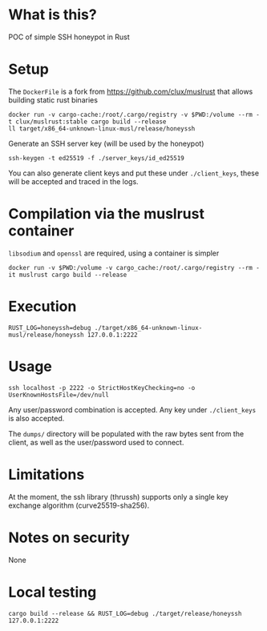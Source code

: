 # What is this?
POC of simple SSH honeypot in Rust

# Setup

The `DockerFile` is a fork from https://github.com/clux/muslrust that allows building static rust binaries

```
docker run -v cargo-cache:/root/.cargo/registry -v $PWD:/volume --rm -t clux/muslrust:stable cargo build --release
ll target/x86_64-unknown-linux-musl/release/honeyssh
```

Generate an SSH server key (will be used by the honeypot)
```
ssh-keygen -t ed25519 -f ./server_keys/id_ed25519
```

You can also generate client keys and put these under `./client_keys`, these will be accepted and traced in the logs.

# Compilation via the muslrust container
`libsodium` and `openssl` are required, using a container is simpler
```
docker run -v $PWD:/volume -v cargo_cache:/root/.cargo/registry --rm -it muslrust cargo build --release
```

# Execution
```
RUST_LOG=honeyssh=debug ./target/x86_64-unknown-linux-musl/release/honeyssh 127.0.0.1:2222
```

# Usage
```
ssh localhost -p 2222 -o StrictHostKeyChecking=no -o UserKnownHostsFile=/dev/null
```

Any user/password combination is accepted. Any key under `./client_keys` is also accepted.

The `dumps/` directory will be populated with the raw bytes sent from the client, as well as the user/password used to connect.

# Limitations
At the moment, the ssh library (thrussh) supports only a single key exchange algorithm (curve25519-sha256).

# Notes on security
None


# Local testing
```
cargo build --release && RUST_LOG=debug ./target/release/honeyssh 127.0.0.1:2222
```